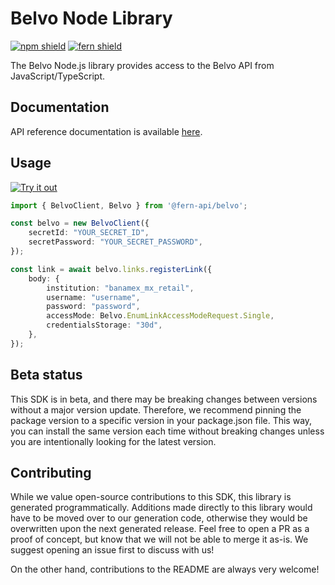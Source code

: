 # Belvo Node Library

[![npm shield](https://img.shields.io/npm/v/@fern-api/belvo)](https://www.npmjs.com/package/@fern-api/belvo)
[![fern shield](https://img.shields.io/badge/%F0%9F%8C%BF-SDK%20generated%20by%20Fern-brightgreen)](https://github.com/fern-api/fern)

The Belvo Node.js library provides access to the Belvo API from JavaScript/TypeScript.

## Documentation

API reference documentation is available [here](https://developers.belvo.com/reference/using-the-api-reference).

## Usage

[![Try it out](https://developer.stackblitz.com/img/open_in_stackblitz.svg)](https://stackblitz.com/edit/typescript-example-using-sdk-built-with-fern-358w4s?file=app.ts&view=editor)

```typescript
import { BelvoClient, Belvo } from '@fern-api/belvo';

const belvo = new BelvoClient({
    secretId: "YOUR_SECRET_ID",
    secretPassword: "YOUR_SECRET_PASSWORD",
});

const link = await belvo.links.registerLink({
    body: {
        institution: "banamex_mx_retail",
        username: "username",
        password: "password",
        accessMode: Belvo.EnumLinkAccessModeRequest.Single,
        credentialsStorage: "30d",
    },
});
```

## Beta status

This SDK is in beta, and there may be breaking changes between versions without a major version update. Therefore, we recommend pinning the package version to a specific version in your package.json file. This way, you can install the same version each time without breaking changes unless you are intentionally looking for the latest version.

## Contributing

While we value open-source contributions to this SDK, this library is generated programmatically. Additions made directly to this library would have to be moved over to our generation code, otherwise they would be overwritten upon the next generated release. Feel free to open a PR as a proof of concept, but know that we will not be able to merge it as-is. We suggest opening an issue first to discuss with us!

On the other hand, contributions to the README are always very welcome!
